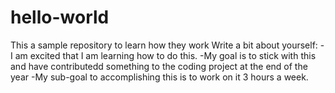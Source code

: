 # hello-world
This a sample repository to learn how they work
Write a bit about yourself: -I am excited that I am learning how to do this. 
                            -My goal is to stick with this and have contributedd something to the coding project at the end of the year
                            -My sub-goal to accomplishing this is to work on it 3 hours a week. 
